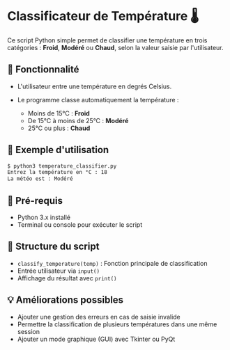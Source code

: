 # Classificateur de Température 🌡️

Ce script Python simple permet de classifier une température en trois catégories : **Froid**, **Modéré** ou **Chaud**, selon la valeur saisie par l'utilisateur.

## 🧠 Fonctionnalité

* L'utilisateur entre une température en degrés Celsius.
* Le programme classe automatiquement la température :

  * Moins de 15°C : **Froid**
  * De 15°C à moins de 25°C : **Modéré**
  * 25°C ou plus : **Chaud**

## 📄 Exemple d'utilisation

```bash
$ python3 temperature_classifier.py
Entrez la température en °C : 18
La météo est : Modéré
```

## 🔧 Pré-requis

* Python 3.x installé
* Terminal ou console pour exécuter le script

## 📁 Structure du script

* `classify_temperature(temp)` : Fonction principale de classification
* Entrée utilisateur via `input()`
* Affichage du résultat avec `print()`

## 💡 Améliorations possibles

* Ajouter une gestion des erreurs en cas de saisie invalide
* Permettre la classification de plusieurs températures dans une même session
* Ajouter un mode graphique (GUI) avec Tkinter ou PyQt

